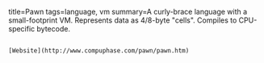 title=Pawn
tags=language, vm
summary=A curly-brace language with a small-footprint VM. Represents data as 4/8-byte "cells". Compiles to CPU-specific bytecode.
~~~~~~

[Website](http://www.compuphase.com/pawn/pawn.htm)

